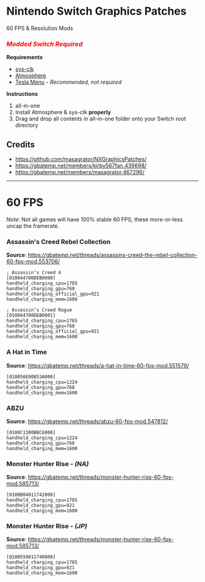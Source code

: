 # Nintendo Switch Graphics Patches
60 FPS & Resolution Mods

### <div style="color:red">***Modded Switch Required***</div>

**Requirements**
- [sys-clk](https://github.com/retronx-team/sys-clk)
- [Atmosphere](https://github.com/Atmosphere-NX/Atmosphere)
- [Tesla Menu](https://gbatemp.net/threads/tesla-the-nintendo-switch-overlay-menu.557362/) - *Recommended, not required*

**Instructions**
1. all-in-one
0. Install Atmosphere & sys-clk **properly**
2. Drag and drop all contents in all-in-one folder onto your Switch root directory

## Credits
- https://github.com/masagrator/NXGraphicsPatches/
- https://gbatemp.net/members/kirby567fan.439698/
- https://gbatemp.net/members/masagrator.467296/
---

# 60 FPS
*Note*: Not all games will have 100% stable 60 FPS, these more-or-less uncap the framerate.
### Assassin's Creed Rebel Collection
**Source**: https://gbatemp.net/threads/assassins-creed-the-rebel-collection-60-fps-mod.553706/
```
; Assassin’s Creed 4
[010044700DEB0000]
handheld_charging_cpu=1785
handheld_charging_gpu=768
handheld_charging_official_gpu=921
handheld_charging_mem=1600

; Assassin’s Creed Rogue
[010044700DEB0001]
handheld_charging_cpu=1785
handheld_charging_gpu=768
handheld_charging_official_gpu=921
handheld_charging_mem=1600
```

### A Hat in Time
**Source**: https://gbatemp.net/threads/a-hat-in-time-60-fps-mod.551579/
```
[010056E00853A000]
handheld_charging_cpu=1224
handheld_charging_gpu=768
handheld_charging_mem=1600
```

### ABZU
**Source**: https://gbatemp.net/threads/abzu-60-fps-mod.547812/
```
[0100C1300BBC6000]
handheld_charging_cpu=1224
handheld_charging_gpu=768
handheld_charging_mem=1600
```

### Monster Hunter Rise - *(NA)*
**Source**: https://gbatemp.net/threads/monster-hunter-rise-60-fps-mod.585713/
```
[0100B04011742000]
handheld_charging_cpu=1785
handheld_charging_gpu=921
handheld_charging_mem=1600
```

### Monster Hunter Rise - *(JP)*
**Source**: https://gbatemp.net/threads/monster-hunter-rise-60-fps-mod.585713/
```
[0100559011740000]
handheld_charging_cpu=1785
handheld_charging_gpu=921
handheld_charging_mem=1600
```

